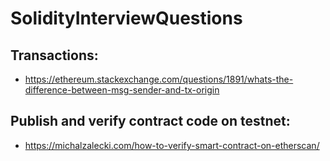 # SolidityInterviewQuestions

## Transactions:

   - https://ethereum.stackexchange.com/questions/1891/whats-the-difference-between-msg-sender-and-tx-origin
   
## Publish and verify contract code on testnet:

   - https://michalzalecki.com/how-to-verify-smart-contract-on-etherscan/
